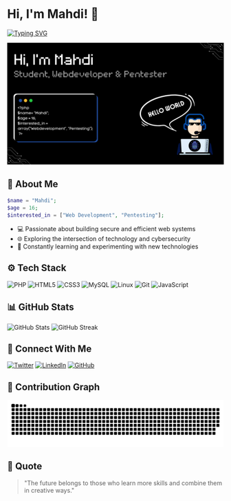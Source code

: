 <div align="left">

# Hi, I'm Mahdi! 👋
[![Typing SVG](https://readme-typing-svg.demolab.com?font=Press+Start+2P&size=30&duration=4000&pause=1000&color=blue&center=true&width=1000&height=50&lines=Student,+Web+Developer,+and+Pentester)](https://git.io/typing-svg)

![Hello World](./hello-world.png)

## 🌟 About Me

```php
$name = "Mahdi";
$age = 16;
$interested_in = ["Web Development", "Pentesting"];
```

- 💻 Passionate about building secure and efficient web systems
- 🌐 Exploring the intersection of technology and cybersecurity
- 🚀 Constantly learning and experimenting with new technologies

## ⚙️ Tech Stack

![PHP](https://img.shields.io/badge/PHP-%2300599C.svg?style=for-the-badge&logo=php&logoColor=white)
![HTML5](https://img.shields.io/badge/HTML5-%23E34F26.svg?style=for-the-badge&logo=html5&logoColor=white)
![CSS3](https://img.shields.io/badge/CSS3-%231572B6.svg?style=for-the-badge&logo=css3&logoColor=white)
![MySQL](https://img.shields.io/badge/MySQL-%2300f.svg?style=for-the-badge&logo=mysql&logoColor=white)
![Linux](https://img.shields.io/badge/Linux-%23FCC624.svg?style=for-the-badge&logo=linux&logoColor=black)
![Git](https://img.shields.io/badge/Git-%23F05033.svg?style=for-the-badge&logo=git&logoColor=white)
![JavaScript](https://img.shields.io/badge/JavaScript-%23F7DF1E.svg?style=for-the-badge&logo=javascript&logoColor=black)

## 📊 GitHub Stats

<img src="https://github-readme-stats.vercel.app/api?username=th3onu5&show_icons=true&theme=radical&hide_border=true&bg_color=0D1117&title_color=00ff00&icon_color=00ff00&text_color=00ff00&border_color=00ff00" width="48%" alt="GitHub Stats">
<img src="https://github-readme-streak-stats.herokuapp.com/?user=th3onu5&theme=chartreuse-dark&hide_border=true&background=0D1117&ring=00ff00&fire=00ff00&currStreakLabel=00ff00" width="48%" alt="GitHub Streak">

## 🤝 Connect With Me

[![Twitter](https://img.shields.io/badge/Twitter-%231DA1F2.svg?style=for-the-badge&logo=Twitter&logoColor=white)](https://twitter.com/yourhandle)
[![LinkedIn](https://img.shields.io/badge/LinkedIn-%230A66C2.svg?style=for-the-badge&logo=linkedin&logoColor=white)](https://linkedin.com/in/yourhandle)
[![GitHub](https://img.shields.io/badge/GitHub-%23181717.svg?style=for-the-badge&logo=github&logoColor=white)](https://github.com/TH3ONU5)

## 🐍 Contribution Graph

![Snake animation](https://raw.githubusercontent.com/platane/platane/output/github-contribution-grid-snake-dark.svg)

## 💭 Quote

> "The future belongs to those who learn more skills and combine them in creative ways."

</div>
